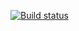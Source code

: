 [![Build status](https://ci.appveyor.com/api/projects/status/ydxnsj5e35i63q43?svg=true)](https://ci.appveyor.com/project/MikhailPolo/api-ci-pattern)

